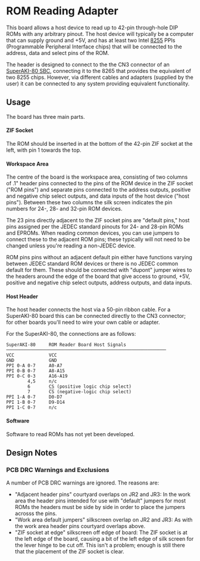ROM Reading Adapter
===================

This board allows a host device to read up to 42-pin through-hole DIP ROMs
with any arbitrary pinout. The host device will typically be a computer
that can supply ground and +5V, and has at least two Intel [8255] PPIs
(Programmable Peripheral Interface chips) that will be connected to the
address, data and select pins of the ROM.

The header is designed to connect to the the CN3 connector of an
[SuperAKI-80 SBC], connecting it to the 8265 that provides the equivalent
of two 8255 chips. However, via different cables and adapters (supplied by
the user) it can be connected to any system providing equivalent
functionality.


Usage
-----

The board has three main parts.

#### ZIF Socket

The ROM should be inserted in at the bottom of the 42-pin ZIF socket at the
left, with pin 1 towards the top.

#### Workspace Area

The centre of the board is the workspace area, consisting of two columns of
.1" header pins connected to the pins of the ROM device in the ZIF socket
("ROM pins") and separate pins connected to the address outputs, positive
and negative chip select outputs, and data inputs of the host device ("host
pins"). Between these two columns the silk screen indicates the pin numbers
for 24-, 28- and 32-pin ROM devices.

The 23 pins directly adjacent to the ZIF socket pins are "default pins,"
host pins assigned per the JEDEC standard pinouts for 24- and 28-pin ROMs
and EPROMs. When reading common devices, you can use jumpers to connect
these to the adjacent ROM pins; these typically will not need to be changed
unless you're reading a non-JEDEC device.

ROM pins pins without an adjacent default pin either have functions varying
between JEDEC standard ROM devices or there is no JEDEC common default for
them. These should be connected with "dupont" jumper wires to the headers
around the edge of the board that give access to ground, +5V, positive and
negative chip select outputs, address outputs, and data inputs.

#### Host Header

The host header connects the host via a 50-pin ribbon cable. For a
SuperAKI-80 board this can be connected directly to the CN3 connector; for
other boards you'll need to wire your own cable or adapter.

For the SuperAKI-80, the connections are as follows:

    SuperAKI-80     ROM Reader Board Host Signals
    ────────────────────────────────────────────────────────────
    VCC             VCC
    GND             GND
    PPI 0-A 0-7     A0-A7
    PPI 0-B 0-7     A8-A15
    PPI 0-C 0-3     A16-A19
            4,5     n/c
            6       CS (positive logic chip select)
            7       C̅S̅ (negative-logic chip select)
    PPI 1-A 0-7     D0-D7
    PPI 1-B 0-7     D9-D14
    PPI 1-C 0-7     n/c

#### Software

Software to read ROMs has not yet been developed.


Design Notes
------------

### PCB DRC Warnings and Exclusions

A number of PCB DRC warnings are ignored. The reasons are:
- "Adjacent header pins" courtyard overlaps on JR2 and JR3: In the work
  area the header pins intended for use with "default" jumpers for most
  ROMs the headers must be side by side in order to place the jumpers
  acrosss the pins.
- "Work area default jumpers" silkscreen overlap on JR2 and JR3: As with
  the work area header pins courtyard overlaps above.
- "ZIF socket at edge" silkscreen off edge of board: The ZIF socket is at
  the left edge of the board, causing a bit of the left edge of silk screen
  for the lever hinge to be cut off. This isn't a problem; enough is still
  there that the placement of the ZIF socket is clear.



<!-------------------------------------------------------------------->
[SuperAKI-80 SBC]: https://akizukidenshi.com/goodsaffix/A003_SuperAKI-80.pdf
[8255]: https://en.wikipedia.org/wiki/Intel_8255
